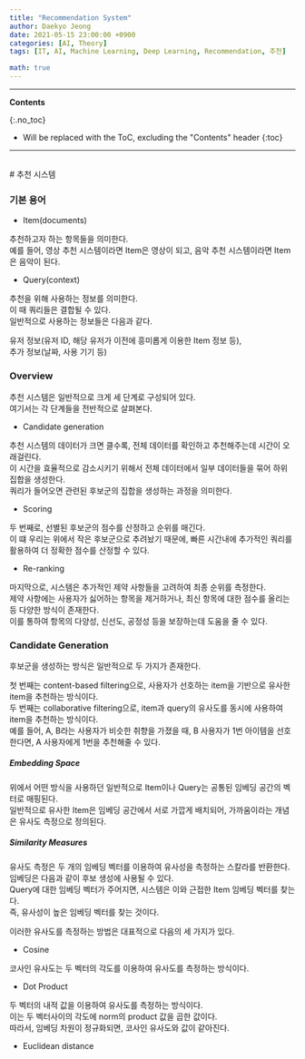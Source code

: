 ```yaml
---
title: "Recommendation System"
author: Daekyo Jeong
date: 2021-05-15 23:00:00 +0900
categories: [AI, Theory]
tags: [IT, AI, Machine Learning, Deep Learning, Recommendation, 추천]

math: true
---
```


---
**Contents**

{:.no_toc}

* Will be replaced with the ToC, excluding the "Contents" header
{:toc}
---

<br/>
# 추천 시스템  

### 기본 용어  

- Item(documents)  

추천하고자 하는 항목들을 의미한다.  
예를 들어, 영상 추천 시스템이라면 Item은 영상이 되고, 음악 추천 시스템이라면 Item은 음악이 된다.  

- Query(context)  

추천을 위해 사용하는 정보를 의미한다.  
이 때 쿼리들은 결합될 수 있다.  
일반적으로 사용하는 정보들은 다음과 같다.  

유저 정보(유저 ID, 해당 유저가 이전에 흥미롭게 이용한 Item 정보 등),  
추가 정보(날짜, 사용 기기 등)  

### Overview  

추천 시스템은 일반적으로 크게 세 단계로 구성되어 있다.   
여기서는 각 단계들을 전반적으로 살펴본다.  

- Candidate generation  

추천 시스템의 데이터가 크면 클수록, 전체 데이터를 확인하고 추천해주는데 시간이 오래걸린다.  
이 시간을 효율적으로 감소시키기 위해서 전체 데이터에서 일부 데이터들을 묶어 하위 집합을 생성한다.  
쿼리가 들어오면 관련된 후보군의 집합을 생성하는 과정을 의미한다.  

- Scoring  

두 번째로, 선별된 후보군의 점수를 산정하고 순위를 매긴다.  
이 떄 우리는 위에서 작은 후보군으로 추려놨기 때문에, 빠른 시간내에 추가적인 쿼리를 활용하여 더 정확한 점수를 산정할 수 있다.  

- Re-ranking  

마지막으로, 시스템은 추가적인 제약 사항들을 고려하여 최종 순위를 측정한다.  
제약 사항에는 사용자가 싫어하는 항목을 제거하거나, 최신 항목에 대한 점수를 올리는 등 다양한 방식이 존재한다.  
이를 통하여 항목의 다양성, 신선도, 공정성 등을 보장하는데 도움을 줄 수 있다.  

### Candidate Generation  

후보군을 생성하는 방식은 일반적으로 두 가지가 존재한다.  

첫 번째는 content-based filtering으로, 사용자가 선호하는 item을 기반으로 유사한 item을 추천하는 방식이다.  
두 번째는 collaborative filtering으로, item과 query의 유사도를 동시에 사용하여 item을 추천하는 방식이다.  
예를 들어, A, B라는 사용자가 비슷한 취향을 가졌을 때, B 사용자가 1번 아이템을 선호한다면, A 사용자에게 1번을 추천해줄 수 있다.  

##### Embedding Space  

위에서 어떤 방식을 사용하던 일반적으로 Item이나 Query는 공통된 임베딩 공간의 벡터로 매핑된다.  
일반적으로 유사한 Item은 임베딩 공간에서 서로 가깝게 배치되어, 가까움이라는 개념은 유사도 측정으로 정의된다.  

##### Similarity Measures  

유사도 측정은 두 개의 임베딩 벡터를 이용하여 유사성을 측정하는 스칼라를 반환한다.  
임베딩은 다음과 같이 후보 생성에 사용될 수 있다.  
Query에 대한 임베딩 벡터가 주어지면, 시스템은 이와 근접한 Item 임베딩 벡터를 찾는다.  
즉, 유사성이 높은 임베딩 벡터를 찾는 것이다.  

이러한 유사도를 측정하는 방법은 대표적으로 다음의 세 가지가 있다.  

- Cosine  

코사인 유사도는 두 벡터의 각도를 이용하여 유사도를 측정하는 방식이다.  

- Dot Product  

두 벡터의 내적 값을 이용하여 유사도를 측정하는 방식이다.  
이는 두 벡터사이의 각도에 norm의 product 값을 곱한 값이다.  
따라서, 임베딩 차원이 정규화되면, 코사인 유사도와 값이 같아진다.  

- Euclidean distance  

<br/>
